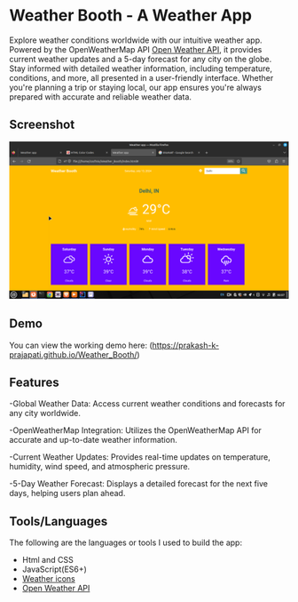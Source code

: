 # Weather Booth -  A Weather App

Explore weather conditions worldwide with our intuitive weather app. Powered by the OpenWeatherMap API [Open Weather API](http://api.openweathermap.org), it provides current weather updates and a 5-day forecast for any city on the globe. Stay informed with detailed weather information, including temperature, conditions, and more, all presented in a user-friendly interface. Whether you're planning a trip or staying local, our app ensures you're always prepared with accurate and reliable weather data.

## Screenshot

![screenshot](img/screenshot.png)

## Demo
You can view the working demo here: (https://prakash-k-prajapati.github.io/Weather_Booth/)

## Features
-Global Weather Data: Access current weather conditions and forecasts for any city worldwide.

-OpenWeatherMap Integration: Utilizes the OpenWeatherMap API for accurate and up-to-date weather information.

-Current Weather Updates: Provides real-time updates on temperature, humidity, wind speed, and atmospheric pressure.

-5-Day Weather Forecast: Displays a detailed forecast for the next five days, helping users plan ahead.

## Tools/Languages
The following are the languages or tools I used to build the app:

- Html and CSS
- JavaScript(ES6+)
- [Weather icons](https://github.com/erikflowers/weather-icons)
-  [Open Weather API](http://api.openweathermap.org)
